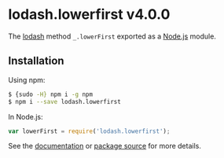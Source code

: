 # lodash.lowerfirst v4.0.0

The [lodash](https://lodash.com/) method `_.lowerFirst` exported as a [Node.js](https://nodejs.org/) module.

## Installation

Using npm:
```bash
$ {sudo -H} npm i -g npm
$ npm i --save lodash.lowerfirst
```

In Node.js:
```js
var lowerFirst = require('lodash.lowerfirst');
```

See the [documentation](https://lodash.com/docs#lowerFirst) or [package source](https://github.com/lodash/lodash/blob/4.0.0-npm-packages/lodash.lowerfirst) for more details.
